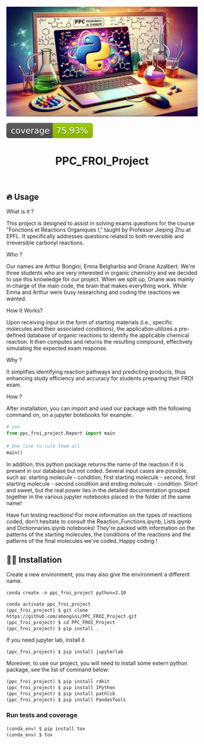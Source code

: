 ![Project Logo](assets/banner.jpg)

![Coverage Status](assets/coverage-badge.svg)

<h1 align="center">
PPC_FROI_Project
</h1>

<br>


## 🔥 Usage

What is it ? 

This project is designed to assist in solving exams questions for the course "Fonctions et Réactions Organiques I," taught by Professor Jieping Zhu at EPFL. It specifically addresses questions related to both reversible and irreversible carbonyl reactions.

Who ?

Our names are Arthur Bongini, Emna Belgharbia and Oriane Azalbert. We're three students who are very interested in organic chemistry and we decided to use this knowledge for our project. When we split up, Oriane was mainly in charge of the main code, the brain that makes everything work. While Emna and Arthur were busy researching and coding the reactions we wanted.

How It Works? 

Upon receiving input in the form of starting materials (i.e., specific molecules and their associated conditions), the application utilizes a pre-defined database of organic reactions to identify the applicable chemical reaction. It then computes and returns the resulting compound, effectively simulating the expected exam response.

Why ? 

 It simplifies identifying reaction pathways and predicting products, thus enhancing study efficiency and accuracy for students preparing their FROI exam.

How ?

After installation, you can import and used our package with the following command on, on a jupyter botebooks for example:
 
```python
# you
from ppc_froi_project.Report import main

# One line to rule them all
main()
```
In addition, this python package returns the name of the reaction if it is present in our database but not coded. Several input cases are possible, such as: starting molecule - condition, first starting molecule - second, first starting molecule - second condition and ending molecule - condition.
Short and sweet, but the real power lies in the detailed documentation grouped together in the various jupyter notebooks placed in the folder of the same name!

Have fun testing reactions! For more information on the types of reactions coded, don't hesitate to consult the Reaction_Functions.ipynb, Lists.ipynb and Dictionnaries.ipynb notebooks! They're packed with information on the patterns of the starting molecules, the conditions of the reactions and the patterns of the final molecules we've coded. Happy coding !

## 👩‍💻 Installation

Create a new environment, you may also give the environment a different name. 

```
conda create -n ppc_froi_project python=3.10 
```

```
conda activate ppc_froi_project
(ppc_froi_project) $ git clone https://github.com/abongini/PPC_FROI_Project.git
(ppc_froi_project) $ cd PPC_FROI_Project
(ppc_froi_project) $ pip install .
```

If you need jupyter lab, install it 

```
(ppc_froi_project) $ pip install jupyterlab
```
Moreover, to use our project, you will need to install some extern python package, see the list of command below:

```
(ppc_froi_project) $ pip install rdkit
(ppc_froi_project) $ pip install IPython
(ppc_froi_project) $ pip install pathlib
(ppc_froi_project) $ pip install PandasTools
```

### Run tests and coverage

```
(conda_env) $ pip install tox
(conda_env) $ tox
```


